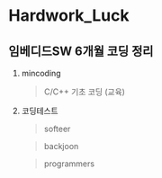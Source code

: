 # Hardwork_Luck
## 임베디드SW 6개월 코딩 정리
1. mincoding 
    > C/C++ 기초 코딩 (교육)
2. 코딩테스트
    > softeer

    > backjoon
    
    > programmers


